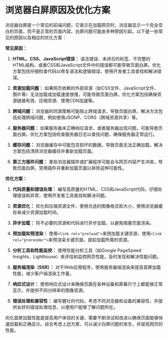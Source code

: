 # 浏览器白屏原因及优化方案

浏览器白屏是一个常见的前端问题，它表示在加载网页时，浏览器显示一个完全空白的页面，而不是正常的页面内容。白屏问题可能由多种原因引起，以下是一些常见的原因以及相应的优化方案：

**常见原因：**

1. **HTML、CSS、JavaScript错误：** 语法错误、未闭合的标签、不完整的HTML结构，或者CSS和JavaScript文件中的错误都可能导致页面白屏。优化方案包括仔细检查代码以修复语法和逻辑错误，使用开发者工具查找和解决错误。

2. **资源加载问题：** 如果网页依赖的外部资源（如CSS文件、JavaScript文件、图片等）无法加载或加载速度很慢，可能导致页面白屏。优化方案包括确保资源链接有效、压缩资源、使用CDN加速等。

3. **跨域问题：** 浏览器的同源策略可能阻止跨域请求，导致页面白屏。解决方法包括处理跨域问题，例如使用JSONP、CORS（跨域资源共享）等。

4. **服务器问题：** 如果服务器未正确响应请求，或者服务器出现问题，可能导致页面白屏。优化方案包括检查服务器日志以查找问题，确保服务器正常运行。

5. **缓存问题：** 浏览器缓存中可能包含损坏的数据，导致页面无法正确加载。解决方案包括清除浏览器缓存并重新加载页面。

6. **第三方插件问题：** 某些浏览器插件或扩展程序可能会与网页内容产生冲突，导致页面白屏。禁用插件并重新加载页面以排除这种可能性。

**优化方案：**

1. **代码质量和错误处理：** 编写高质量的HTML、CSS和JavaScript代码，仔细处理错误和异常，使用开发者工具查找和解决问题。

2. **资源优化：** 优化和压缩资源文件，使用合适的图像格式和大小，使用浏览器缓存来减少资源加载时间。

3. **异步加载：** 将不必要的资源和代码进行异步加载，以避免阻塞页面渲染。

4. **预加载和预渲染：** 使用`<link rel="preload">`来预加载关键资源，使用`<link rel="prerender">`来预渲染关键页面，提前加载所需的资源。

5. **分析工具和性能监控：** 使用性能分析工具（如Google PageSpeed Insights、Lighthouse）来评估和监控网页性能，及时发现和解决性能问题。

6. **服务端渲染（SSR）：** 对于Web应用程序，使用服务器端渲染来提高首屏加载性能，减少客户端渲染工作量。

7. **响应式设计：** 使用响应式设计来确保页面在各种设备和屏幕尺寸上都能够正常显示，并提供不同分辨率的图像资源。

8. **错误处理和兼容性：** 编写健壮的代码，考虑不同浏览器和设备的兼容性，并提供友好的错误处理信息，以便用户能够了解问题所在。

优化首屏加载性能是提高用户体验的关键，需要不断测试和改进以确保页面能够快速加载和正确显示。综合考虑上述方案，可以减少白屏问题的发生，并提高网页的性能。